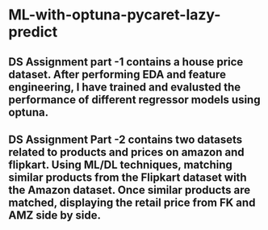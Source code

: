 # ML-with-optuna-pycaret-lazy-predict
## DS Assignment part -1 contains a house price dataset. After performing EDA and feature engineering, I have trained and evalusted the performance of different regressor models using optuna.
## DS Assignment Part -2 contains two datasets related to products and prices on amazon and flipkart. Using ML/DL techniques, matching similar products from the Flipkart dataset with the Amazon dataset. Once similar products are matched, displaying the retail price from FK and AMZ side by side.
